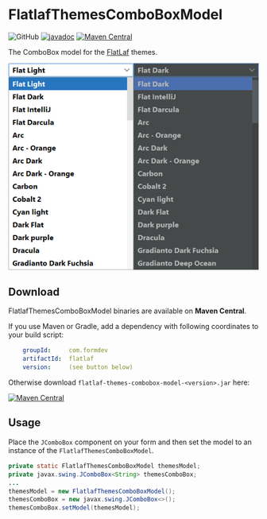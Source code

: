 # FlatlafThemesComboBoxModel
![GitHub](https://img.shields.io/github/license/kolod/flatlaf-themes-combobox-model?style=flat-square) [![javadoc](https://javadoc.io/badge2/io.github.kolod/flatlaf-themes-combobox-model/javadoc.svg?style=flat-square&color=97CA00)](https://javadoc.io/doc/io.github.kolod/flatlaf-themes-combobox-model) [![Maven Central](https://maven-badges.herokuapp.com/maven-central/io.github.kolod/flatlaf-themes-combobox-model/badge.svg?style=flat-square&color=97CA00)](https://maven-badges.herokuapp.com/maven-central/io.github.kolod/flatlaf-themes-combobox-model)

The ComboBox model for the [FlatLaf](https://github.com/JFormDesigner/FlatLaf) themes.

![ComboBox screenshot](combobox.png)

## Download
FlatlafThemesComboBoxModel binaries are available on **Maven Central**.

If you use Maven or Gradle, add a dependency with following coordinates to your
build script:

```yaml
    groupId:     com.formdev
    artifactId:  flatlaf
    version:     (see button below)
```
Otherwise download  `flatlaf-themes-combobox-model-<version>.jar` here:

[![Maven Central](https://maven-badges.herokuapp.com/maven-central/io.github.kolod/flatlaf-themes-combobox-model/badge.svg?style=for-the-badge&color=97CA00)](https://maven-badges.herokuapp.com/maven-central/io.github.kolod/flatlaf-themes-combobox-model)

## Usage

Place the `JComboBox` component on your form and then set the model to an instance of the `FlatlafThemesComboBoxModel`.

```java
private static FlatlafThemesComboBoxModel themesModel;
private javax.swing.JComboBox<String> themesComboBox;
...
themesModel = new FlatlafThemesComboBoxModel();
themesComboBox = new javax.swing.JComboBox<>();
themesComboBox.setModel(themesModel);
```
